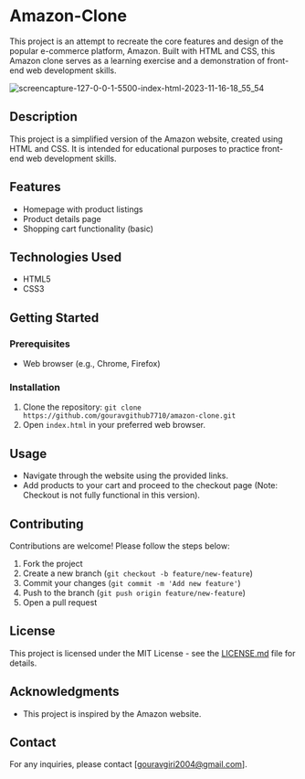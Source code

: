 # Amazon-Clone
This project is an attempt to recreate the core features and design of the popular e-commerce platform, Amazon. Built with HTML and CSS, this Amazon clone serves as a learning exercise and a demonstration of front-end web development skills.

![screencapture-127-0-0-1-5500-index-html-2023-11-16-18_55_54](https://github.com/gouravgithub7710/Amazon-Clone/assets/144522131/d25069e1-184e-4472-b11d-210437126562)

## Description
This project is a simplified version of the Amazon website, created using HTML and CSS. It is intended for educational purposes to practice front-end web development skills.

## Features
- Homepage with product listings
- Product details page
- Shopping cart functionality (basic)

## Technologies Used
- HTML5
- CSS3

## Getting Started
### Prerequisites
- Web browser (e.g., Chrome, Firefox)

### Installation
1. Clone the repository: `git clone https://github.com/gouravgithub7710/amazon-clone.git`
2. Open `index.html` in your preferred web browser.

## Usage
- Navigate through the website using the provided links.
- Add products to your cart and proceed to the checkout page (Note: Checkout is not fully functional in this version).

## Contributing
Contributions are welcome! Please follow the steps below:
1. Fork the project
2. Create a new branch (`git checkout -b feature/new-feature`)
3. Commit your changes (`git commit -m 'Add new feature'`)
4. Push to the branch (`git push origin feature/new-feature`)
5. Open a pull request

## License
This project is licensed under the MIT License - see the [LICENSE.md](LICENSE.md) file for details.

## Acknowledgments
- This project is inspired by the Amazon website.

## Contact
For any inquiries, please contact [gouravgiri2004@gmail.com].


